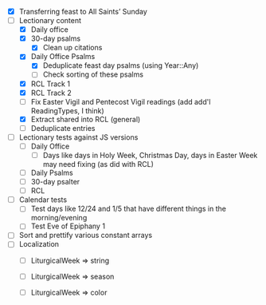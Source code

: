 - [x] Transferring feast to All Saints’ Sunday
- [ ] Lectionary content
  - [x] Daily office
  - [x] 30-day psalms
    - [x] Clean up citations
  - [x] Daily Office Psalms
    - [x] Deduplicate feast day psalms (using Year::Any)
    - [ ] Check sorting of these psalms
  - [x] RCL Track 1
  - [x] RCL Track 2
  - [ ] Fix Easter Vigil and Pentecost Vigil readings (add add'l ReadingTypes, I think)
  - [x] Extract shared into RCL (general)
  - [ ] Deduplicate entries
- [ ] Lectionary tests against JS versions
  - [ ] Daily Office
    - [ ] Days like days in Holy Week, Christmas Day, days in Easter Week may need fixing (as did with RCL)
  - [ ] Daily Psalms
  - [ ] 30-day psalter
  - [ ] RCL
- [ ] Calendar tests
  - [ ] Test days like 12/24 and 1/5 that have different things in the morning/evening
  - [ ] Test Eve of Epiphany 1
- [ ] Sort and prettify various constant arrays
- [ ] Localization
  - [ ] LiturgicalWeek => string
  - [ ] LiturgicalWeek => season
  - [ ] LiturgicalWeek => color


